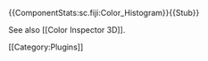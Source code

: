 {{ComponentStats:sc.fiji:Color_Histogram}}{{Stub}}

See also [[Color Inspector 3D]].

[[Category:Plugins]]
